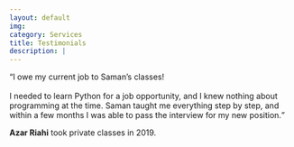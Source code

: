 ```yaml
---
layout: default
img: 
category: Services
title: Testimonials
description: |
---
```


<q>I owe my current job to Saman’s classes!<br><br>
I needed to learn Python for a job opportunity, and I knew nothing about programming at the time. Saman taught me everything step by step, and within a few months I was able to pass the interview for my new position.</q>

<b>Azar Riahi</b> took private classes in 2019.
